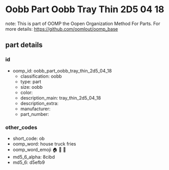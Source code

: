 # Oobb Part Oobb Tray Thin 2D5 04 18  

note: This is part of OOMP the Oopen Organization Method For Parts. For more details: https://github.com/oomlout/oomp_base

##  part details





### id
* oomp_id: oobb_part_oobb_tray_thin_2d5_04_18
  * classification: oobb
  * type: part
  * size: oobb
  * color: 
  * description_main: tray_thin_2d5_04_18
  * description_extra: 
  * manufacturer: 
  * part_number: 

### other_codes
* short_code: ob
* oomp_word: house truck fries
* oomp_word_emoji :house: :truck: :fries:
* md5_6_alpha: 8cibd
* md5_6: d5efb9